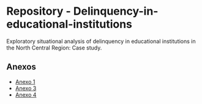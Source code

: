 # Repository - Delinquency-in-educational-institutions
Exploratory situational analysis of delinquency in educational institutions in the North Central Region: Case study.

## Anexos
- [Anexo 1](https://vitmaraliaga.github.io/delinquency-in-educational-institutions/Anexo-1.html)
- [Anexo 3](https://vitmaraliaga.github.io/delinquency-in-educational-institutions/Anexo-3.html)
- [Anexo 4](https://vitmaraliaga.github.io/delinquency-in-educational-institutions/Anexo-4.png)
